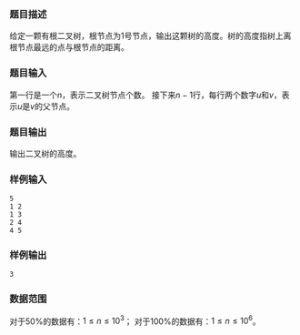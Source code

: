 ### 题目描述
给定一颗有根二叉树，根节点为$1$号节点，输出这颗树的高度。树的高度指树上离根节点最远的点与根节点的距离。

### 题目输入

第一行是一个$n$，表示二叉树节点个数。
接下来$n-1$行，每行两个数字$u$和$v$，表示$u$是$v$的父节点。

### 题目输出
输出二叉树的高度。

### 样例输入
```
5
1 2
1 3
2 4
4 5
```
### 样例输出
```
3
```

### 数据范围
对于$50\%$的数据有：$1\leq n \leq 10^3$；
对于$100\%$的数据有：$1\leq n \leq 10^6$。